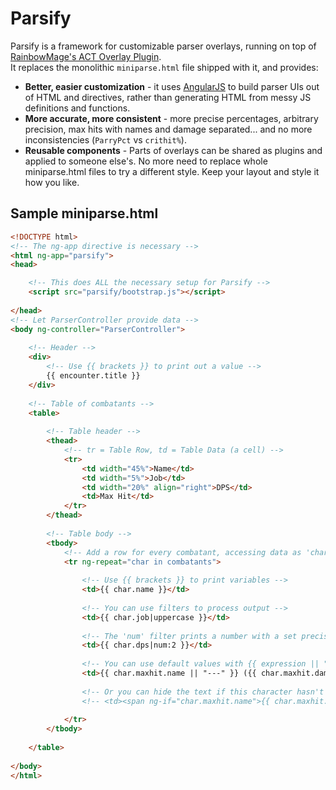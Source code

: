 Parsify
=======

Parsify is a framework for customizable parser overlays, running on top of [RainbowMage's ACT Overlay Plugin](https://github.com/RainbowMage/OverlayPlugin).  
It replaces the monolithic `miniparse.html` file shipped with it, and provides:

* **Better, easier customization** - it uses [AngularJS](https://angularjs.org) to build parser UIs out of HTML and directives, rather than generating HTML from messy JS definitions and functions.
* **More accurate, more consistent** - more precise percentages, arbitrary precision, max hits with names and damage separated... and no more inconsistencies (`ParryPct` vs `crithit%`).
* **Reusable components** - Parts of overlays can be shared as plugins and applied to someone else's. No more need to replace whole miniparse.html files to try a different style. Keep your layout and style it how you like.

Sample miniparse.html
---------------------

```html
<!DOCTYPE html>
<!-- The ng-app directive is necessary -->
<html ng-app="parsify">
<head>

	<!-- This does ALL the necessary setup for Parsify -->
    <script src="parsify/bootstrap.js"></script>
    
</head>
<!-- Let ParserController provide data -->
<body ng-controller="ParserController">
    
    <!-- Header -->
    <div>
        <!-- Use {{ brackets }} to print out a value -->
        {{ encounter.title }}
    </div>
    
    <!-- Table of combatants -->
    <table>
        
        <!-- Table header -->
        <thead>
            <!-- tr = Table Row, td = Table Data (a cell) -->
            <tr>
                <td width="45%">Name</td>
                <td width="5%">Job</td>
                <td width="20%" align="right">DPS</td>
                <td>Max Hit</td>
            </tr>
        </thead>
        
        <!-- Table body -->
        <tbody>
            <!-- Add a row for every combatant, accessing data as 'char' -->
            <tr ng-repeat="char in combatants">
                
                <!-- Use {{ brackets }} to print variables -->
                <td>{{ char.name }}</td>
                
                <!-- You can use filters to process output -->
                <td>{{ char.job|uppercase }}</td>
                
                <!-- The 'num' filter prints a number with a set precision (here: 2 decimals) -->
                <td>{{ char.dps|num:2 }}</td>
                
                <!-- You can use default values with {{ expression || "Default" }}-->
                <td>{{ char.maxhit.name || "---" }} ({{ char.maxhit.damage|num:0 }})</td>
                
                <!-- Or you can hide the text if this character hasn't attacked yet: -->
                <!-- <td><span ng-if="char.maxhit.name">{{ char.maxhit.name }} [...]</span></td> -->
                
            </tr>
        </tbody>
        
    </table>
    
</body>
</html>
```
